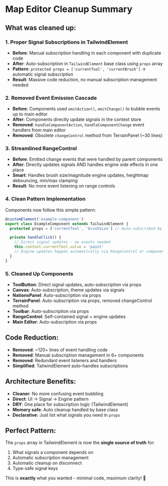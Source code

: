 # Map Editor Cleanup Summary

## What was cleaned up:

### 1. **Proper Signal Subscriptions in TailwindElement**
- **Before**: Manual subscription handling in each component with duplicate code
- **After**: Auto-subscription in `TailwindElement` base class using `props` array
- **Pattern**: `protected props = ['currentTool', 'currentBrush']` → automatic signal subscription
- **Result**: Massive code reduction, no manual subscription management needed

### 2. **Removed Event Emission Cascade**
- **Before**: Components used `emitAction()`, `emitChange()` to bubble events up to main editor
- **After**: Components directly update signals in the context store
- **Removed**: `handleComponentAction`, `handleComponentChange` event handlers from main editor
- **Removed**: Obsolete `changeControl` method from TerrainPanel (~30 lines)

### 3. **Streamlined RangeControl**
- **Before**: Emitted change events that were handled by parent components
- **After**: Directly updates signals AND handles engine side effects in one place
- **Smart**: Handles brush size/magnitude engine updates, heightmap debouncing, min/max clamping
- **Result**: No more event listening on range controls

### 4. **Clean Pattern Implementation**
Components now follow this simple pattern:
```typescript
@customElement('example-component')
export class ExampleComponent extends TailwindElement {
  protected props = ['currentTool', 'brushSize'] // Auto-subscribed by TailwindElement

  private handleClick() {
    // Direct signal updates - no events needed
    this.context.currentTool.value = 'paint'
    // Engine updates happen automatically via RangeControl or component logic
  }
}
```

### 5. **Cleaned Up Components**
- **ToolButton**: Direct signal updates, auto-subscription via props
- **Canvas**: Auto-subscription, theme updates via signals  
- **NationsPanel**: Auto-subscription via props
- **TerrainPanel**: Auto-subscription via props, removed changeControl method
- **Toolbar**: Auto-subscription via props
- **RangeControl**: Self-contained signal + engine updates
- **Main Editor**: Auto-subscription via props

## Code Reduction:
- **Removed**: ~120+ lines of event handling code
- **Removed**: Manual subscription management in 6+ components  
- **Removed**: Redundant event listeners and handlers
- **Simplified**: TailwindElement auto-handles subscriptions

## Architecture Benefits:
- **Cleaner**: No more confusing event bubbling
- **Direct**: UI → Signal → Engine pattern
- **DRY**: One place for subscription logic (TailwindElement)
- **Memory safe**: Auto cleanup handled by base class
- **Declarative**: Just list what signals you need in `props`

## Perfect Pattern:
The `props` array in TailwindElement is now the **single source of truth** for:
1. What signals a component depends on
2. Automatic subscription management  
3. Automatic cleanup on disconnect
4. Type-safe signal keys

This is **exactly** what you wanted - minimal code, maximum clarity! 🎯